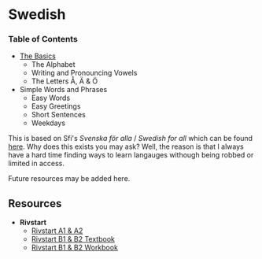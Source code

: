 # Swedish

### Table of Contents

- [The Basics](./the_basics.md)
  - The Alphabet
  - Writing and Pronouncing Vowels
  - The Letters Å, Ä & Ö
- Simple Words and Phrases
  - Easy Words
  - Easy Greetings
  - Short Sentences
  - Weekdays

This is based on Sfi's _Svenska för alla_ / _Swedish for all_ which can be found [here](https://swedish-for-all.se/sfi-steg-learning-steps/). Why does this exists you may ask? Well, the reason is that I always have a hard time finding ways to learn langauges withough being robbed or limited in access.

Future resources may be added here.

## Resources

- **Rivstart**
  - [Rivstart A1 & A2](./resources/rivstart_a1_a2.zip)
  - [Rivstart B1 & B2 Textbook](./resources/rivstart_b1_b2_textbook.zip)
  - [Rivstart B1 & B2 Workbook](./resources/rivstart_b1_b2_workbook.zip)

